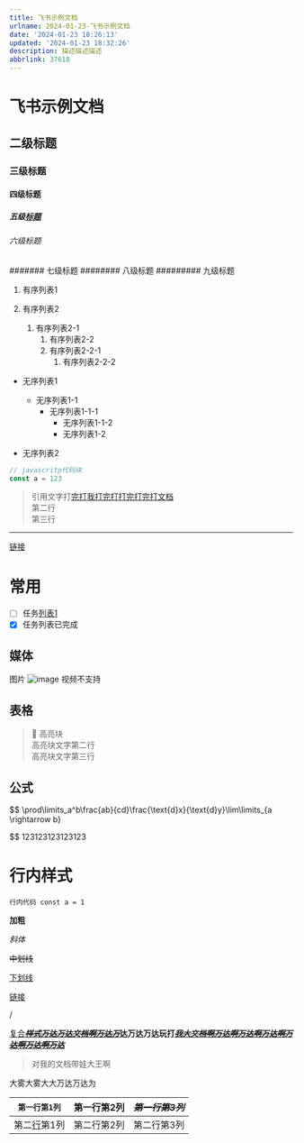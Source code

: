 ```yaml
---
title: 飞书示例文档
urlname: 2024-01-23-飞书示例文档
date: '2024-01-23 18:26:13'
updated: '2024-01-23 18:32:26'
description: 描述描述描述
abbrlink: 37618
---
```

# 飞书示例文档
## 二级标题
### 三级标题
#### 四级标题
##### 五级[标题](https://github.com/halo-sigs/vscode-extension-halo/)
###### 六级标题
####### 七级标题
######## 八级标题
######### 九级标题
1. 有序列表1

1. 有序列表2
	1. 有序列表2-1
		1. 有序列表2-2
		1. 有序列表2-2-1
			1. 有序列表2-2-2
		
- 无序列表1
	- 无序列表1-1
		- 无序列表1-1-1
			- 无序列表1-1-2
			- 无序列表1-2
	
- 无序列表2

```javascript
// javascritp代码块
const a = 123
```
> 引用文字打[完打我打完打打完打完打文档](https://github.com/halo-sigs/vscode-extension-halo/)  
> 第二行  
> 第三行
---
[链接](https://elog.1874.cool)
# 常用
- [ ] 任务[列表1](https://github.com/halo-sigs/vscode-extension-halo/)
- [x] 任务列表已完成
## 媒体
图片
![image](NWYUbwTfWoUkWpxtuYGcgVtnnuN)
视频不支持

## 表格


> 🦄 高亮块  
> 高亮块文字第二行  
> 高亮块文字第三行
## 公式
$$
\prod\limits_a^b\frac{ab}{cd}\frac{\text{d}x}{\text{d}y}\lim\limits_{a \rightarrow b}

$$
123123123123123
# 行内样式
`行内代码 const a = 1`

**加粗**

_斜体_

~~中划线~~

<u>下划线</u>

[链接](https://elog.1874.cool/)



/

[复合](https://elog.1874.cool/)~~_<u>**样式万达万达文档啊万达万**</u>_~~**达万达万达玩打**~~_<u>**我大文档啊万达啊万达啊万达啊万达啊万达啊万达**</u>_~~

> 对我的文档带娃大王啊

大雾大雾大大万达万达为

| `第一行第1列`                          | **第一行第2列** | ~~_**第一行第3列**_~~ |
| --------------------------------- | ---------- | ---------------- |
| 第二[行](https://elog.1874.cool/)第1列 | 第二行第2列     | 第二行第3列           |


